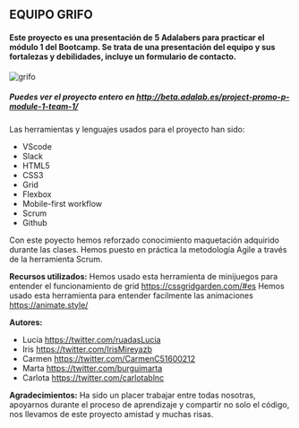 ## EQUIPO GRIFO

#### Este proyecto es una presentación de 5 Adalabers para practicar el módulo 1 del Bootcamp. Se trata de una presentación del equipo y sus fortalezas y debilidades, incluye un formulario de contacto.

![grifo](https://user-images.githubusercontent.com/98713741/158234886-6b73fb89-66fa-47a2-9d87-c24db078c8d0.jpg)

##### Puedes ver el proyecto entero en http://beta.adalab.es/project-promo-p-module-1-team-1/

Las herramientas y lenguajes usados para el proyecto han sido:

- VScode
- Slack
- HTML5
- CSS3
- Grid
- Flexbox
- Mobile-first workflow
- Scrum
- Github

Con este poyecto hemos reforzado conocimiento maquetación adquirido durante las clases.
Hemos puesto en práctica la metodología Agile a través de la herramienta Scrum.

**Recursos utilizados:**
Hemos usado esta herramienta de minijuegos para entender el funcionamiento de grid https://cssgridgarden.com/#es
Hemos usado esta herramienta para entender facilmente las animaciones https://animate.style/

**Autores:**

- Lucía https://twitter.com/ruadasLucia
- Iris https://twitter.com/IrisMireyazb
- Carmen https://twitter.com/CarmenC51600212
- Marta https://twitter.com/burguimarta
- Carlota https://twitter.com/carlotablnc

**Agradecimientos:**
Ha sido un placer trabajar entre todas nosotras, apoyarnos durante el proceso de aprendizaje y compartir no solo el código, nos llevamos de este proyecto amistad y muchas risas.

